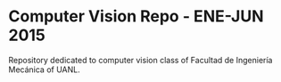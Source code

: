 # Computer Vision Repo - ENE-JUN 2015
Repository dedicated to computer vision class of Facultad de Ingeniería Mecánica of UANL. 
